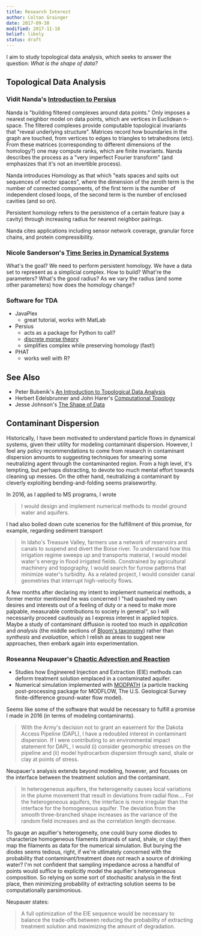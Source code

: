 ```yaml
---
title: Research Interest
author: Colton Grainger
date: 2017-09-30
modified: 2017-11-18
belief: likely 
status: draft 
---
```


I aim to study topological data analysis, which seeks to answer the question: *What is the shape of data?* 

## Topological Data Analysis

### Vidit Nanda's [Introduction to Persius](https://www.youtube.com/watch?v=JqajfI4-WnM)

Nanda is "building filtered complexes around data points." Only imposes a nearest neighbor model on data points, which are vertices in Euclidean n-space. The filtered complexes provide computable topological invariants that "reveal underlying structure". Matrices record how boundaries in the graph are touched, from vertices to edges to triangles to tetrahedrons (etc). From these matrices (corresponding to different dimensions of the homology?) one may compute ranks, which are finite invariants. Nanda describes the process as a "very imperfect Fourier transform" (and emphasizes that it's not an invertible process). 

Nanda introduces Homology as that which "eats spaces and spits out sequences of vector spaces", where the dimension of the zeroth term is the number of connected components, of the first term is the number of independent closed loops, of the second term is the number of enclosed cavities (and so on).

Persistent homology refers to the persistence of a certain feature (say a cavity) through increasing radius for nearest neighbor pairings. 

Nanda cites applications including sensor network coverage, granular force chains, and protein compressibility.

### Nicole Sanderson's [Time Series in Dynamical Systems](https://arxiv.org/abs/1708.09359)

What's the goal? We need to perform persistent homology. We have a data set to represent as a simplicial complex. How to build? What're the parameters? What's the good radius? As we vary the radius (and some other parameters) how does the homology change?

### Software for TDA

- JavaPlex
	- great tutorial, works with MatLab
- Persius 
	- acts as a package for Python to call?
	- [discrete morse theory](https://en.wikipedia.org/wiki/Discrete_Morse_theory)
	- simplifies complex while preserving homology (fast!)
- PHAT
	- works well with R?
## See Also

- Peter Bubenik's [An Introduction to Topological Data Analysis](https://people.clas.ufl.edu/peterbubenik/files/abacus_1.pdf)
- Herbert Edelsbrunner and John Harer's [Computational Topology](http://www.ee.oulu.fi/research/imag/courses/Vaccarino/Edels_Book.pdf)
- Jesse Johnson's [The Shape of Data](https://shapeofdata.wordpress.com/introduction/)

## Contaminant Dispersion

Historically, I have been motivated to understand particle flows in dynamical systems, given their utility for modeling contaminant dispersion. However, I feel any policy recommendations to come from research in contaminant dispersion amounts to suggesting techniques for smearing some neutralizing agent through the contaminanted region. From a high level, it's tempting, but perhaps distracting, to devote too much mental effort towards cleaning up messes. On the other hand, neutralizing a contaminant by cleverly exploiting bending-and-folding seems praiseworthy.

In 2016, as I applied to MS programs, I wrote
> I would design and implement numerical methods to model ground water and aquifers.

I had also boiled down cute scenerios for the fulfillment of this promise, for example, regarding sediment transport
> In Idaho's Treasure Valley, farmers use a network of reservoirs and canals to suspend and divert the Boise river. To understand how this irrigation regime sweeps up and transports material, I would model water's energy in flood irrigated fields. Constrained by agricultural machinery and topography, I would search for furrow patterns that minimize water's turbidity. As a related project, I would consider canal geometries that interrupt high-velocity flows.

A few months after declaring my intent to implement numerical methods, a former mentor mentioned he was concerned I "had quashed my own desires and interests out of a feeling of duty or a need to make more palpable, measurable contributions to society in general", so I will necessarily proceed cautiously as I express interest in applied topics. Maybe a study of contaminant diffusion is rooted too much in *application* and *analysis* (the middle sections of [Bloom's taxonomy](https://upload.wikimedia.org/wikipedia/commons/2/24/Blooms_rose.svg)) rather than *synthesis* and *evaluation*, which I relish as areas to suggest new approaches, then embark again into experimentation.

### Roseanna Neupauer's [Chaotic Advection and Reaction](http://onlinelibrary.wiley.com/doi/10.1002/2013WR014057/full)

- Studies how Engineered Injection and Extraction (EIE) methods can deform treatment solution emplaced in a contaminated aquifer. 
- Numerical simulation implemented with [MODPATH](https://pubs.usgs.gov/of/1994/0464/report.pdf) (a particle tracking post-processing package for MODFLOW, The U.S. Geological Survey finite-difference ground-water flow model). 

Seems like some of the software that would be necessary to fulfill a promise I made in 2016 (in terms of modeling contaminants).
> With the Army's decision not to grant an easement for the Dakota Access Pipeline (DAPL), I have a redoubled interest in contaminant dispersion. If I were contributing to an environmental impact statement for DAPL, I would (i) consider geomorphic stresses on the pipeline and (ii) model hydrocarbon dispersion through sand, shale or clay at points of stress. 

Neupauer's analysis extends beyond modeling, however, and focuses on the interface between the treatment solution and the contaminant. 
> In heterogeneous aquifers, the heterogeneity causes local variations in the plume movement that result in deviations from radial flow.... For the heterogeneous aquifers, the interface is more irregular than the interface for the homogeneous aquifer. The deviation from the smooth three-branched shape increases as the variance of the random field increases and as the correlation length decrease.

To gauge an aquifier's heterogeneity, one could bury some diodes to characterize homogeneous filaments (strands of sand, shale, or clay) then map the filaments as data for the numerical simulation. But burying the diodes seems tedious, right, if we're utlimately concerned with the probability that contaminant/treatment *does not* reach a source of drinking water? I'm not confident that sampling impedance across a handful of points would suffice to explicitly model the aquifier's heterogeneous composition. So relying on some sort of stochasitic analysis in the first place, then minimizing probability of extracting solution seems to be computationally parsimonious. 

Neupauer states:
>  A full optimization of the EIE sequence would be necessary to balance the trade-offs between reducing the probability of extracting treatment solution and maximizing the amount of degradation.
